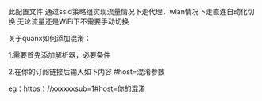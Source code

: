   此配置文件 通过ssid策略组实现流量情况下走代理，wlan情况下走直连自动化切换 无论流量还是WiFi下不需要手动切换
  
  关于quanx如何添加混淆：
  
  1.需要首先添加解析器，必要条件
  
  2.在你的订阅链接后输入如下内容
  #host=混淆参数
  
  eg：https：//xxxxxxsub=1#host=你的混淆
